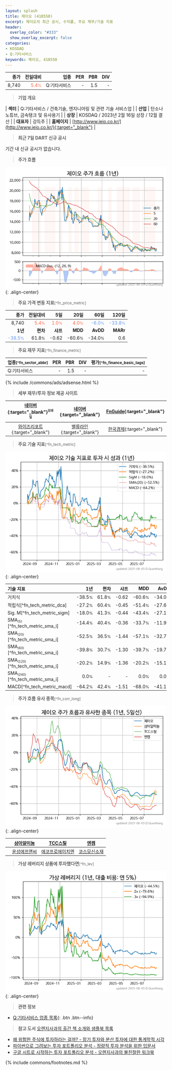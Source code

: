 ```yaml
---
layout: splash
title: 제이오 (418550)
excerpt: 제이오의 최근 공시, 수익률, 주요 재무/기술 지표
header:
  overlay_color: "#333"
  show_overlay_excerpt: false
categories:
- KOSDAQ
- Q:기타서비스
keywords: 제이오, 418550
---
```


| **종가** | **전일대비** | **업종** | **PER** | **PBR** | **DIV** |
| -------: | -----------: | -------: | ------: | ------: | ------: |
| 8,740 | <span style="color: tomato">5.4<small>%</small></span> | Q:기타서비스 | - | 1.5 | - |

<!-- more -->


> **기업 개요**<a id="company"></a>

| <span style="white-space:nowrap;">**섹터**</span> | Q:기타서비스 / 건축기술, 엔지니어링 및 관련 기술 서비스업 |
| <span style="white-space:nowrap;">**산업**</span> | 탄소나노튜브, 금속탱크 및 유사용기 |
| <span style="white-space:nowrap;">**상장**</span> | KOSDAQ / 2023년 2월 16일 상장 / 12월 결산 |
| <span style="white-space:nowrap;">**대표자**</span> | 강득주 |
| <span style="white-space:nowrap;">**홈페이지**</span> | [http://www.jeio.co.kr/](http://www.jeio.co.kr/){:target="_blank"} |


> **최근 7일 DART 신규 공시**<a id="dart"></a>

기간 내 신규 공시가 없습니다.


> **주가 흐름**<a id="price"></a>

![418550](/stock/images/418550.png){: .align-center}


> **주요 가격 변동 지표**<small>[^fn_price_metric]</small>

| **종가** | **전일대비** | **5일** | **20일** | **60일** | **120일** |
| -------: | -----------: | ------: | -------: | -------: | --------: |
| 8,740 | <span style="color: tomato">5.4<small>%</small></span> | <span style="color: tomato">1.0<small>%</small></span> | <span style="color: tomato">4.0<small>%</small></span> | <span style="color: cornflowerblue">-6.0<small>%</small></span> | <span style="color: cornflowerblue">-33.8<small>%</small></span> |
| **1년** | **편차** | **샤프** | **MDD** | **AvDD** | **MARr** |
| <span style="color: cornflowerblue">-38.5<small>%</small></span> | 61.8<small>%</small> | -0.62 | -60.6<small>%</small> | -34.0<small>%</small> | 0.6 |


> **주요 재무 지표**<small>[^fn_finance_metric]</small>

| **업종**<small>[^fn_sector_abbr]</small> | **PER** | **PBR** | **DIV** | **평가**<small>[^fn_finance_basic_tags]</small> |
| :--------------------------------------- | ------: | ------: | ------: | ----------------------------------------------: |
| Q:기타서비스 | - | 1.5 | - | - |



{% include /commons/ads/adsense.html %}

> **세부 재무/투자 정보 제공 사이트**

| [네이버](https://m.stock.naver.com/domestic/stock/418550/finance/summary){:target="_blank"}<sup><small>모바일</small></sup> | [네이버](https://finance.naver.com/item/coinfo.naver?code=418550){:target="_blank"} | [FnGuide](https://comp.fnguide.com/SVO2/ASP/SVD_Invest.asp?gicode=A418550&MenuYn=Y){:target="_blank"} |
| :---: | :---: | :---: |
| [와이즈리포트](https://comp.wisereport.co.kr/company/c1040001.aspx?cmp_cd=418550){:target="_blank"} | [밸류라인](https://www.valueline.co.kr/finance/summary/418550){:target="_blank"} | [한국경제](https://markets.hankyung.com/stock/418550/financial-summary){:target="_blank"} |


> **주요 기술 지표**<small>[^fn_tech_metric]</small>


![418550](/stock/images/418550_tech.png){: .align-center}

| **기술 지표** | **1년** | **편차** | **샤프** | **MDD** | **AvDD** |
| :------------ | ------: | -----------: | -------: | ------: | -------: |
| 거치식 | -38.5<small>%</small> | 61.8<small>%</small> | -0.62 | -60.6<small>%</small> | -34.0<small>%</small> |
| 적립식[^fn_tech_metric_dca] | -27.2<small>%</small> | 60.4<small>%</small> | -0.45 | -51.4<small>%</small> | -27.6<small>%</small> |
| Sig. M[^fn_tech_metric_sigm] | -18.0<small>%</small> | 41.3<small>%</small> | -0.44 | -43.4<small>%</small> | -27.1<small>%</small> |
| SMA<small><sub>(5)</sub></small>[^fn_tech_metric_sma_i] | -14.4<small>%</small> | 40.4<small>%</small> | -0.36 | -33.7<small>%</small> | -11.9<small>%</small> |
| SMA<small><sub>(20)</sub></small>[^fn_tech_metric_sma_i] | -52.5<small>%</small> | 36.5<small>%</small> | -1.44 | -57.1<small>%</small> | -32.7<small>%</small> |
| SMA<small><sub>(60)</sub></small>[^fn_tech_metric_sma_i] | -39.8<small>%</small> | 30.7<small>%</small> | -1.30 | -39.7<small>%</small> | -19.7<small>%</small> |
| SMA<small><sub>(120)</sub></small>[^fn_tech_metric_sma_i] | -20.2<small>%</small> | 14.9<small>%</small> | -1.36 | -20.2<small>%</small> | -15.1<small>%</small> |
| SMA<small><sub>(240)</sub></small>[^fn_tech_metric_sma_i] | 0.0<small>%</small> | - | - | 0.0<small>%</small> | 0.0<small>%</small> |
| MACD[^fn_tech_metric_macd] | -64.2<small>%</small> | 42.4<small>%</small> | -1.51 | -68.0<small>%</small> | -41.1<small>%</small> |


> **주가 흐름 유사 종목**<a id="corr"></a><small>[^fn_corr_long]</small>

![418550](/stock/images/418550_corr.png){: .align-center}

|       | [삼아알미늄](/006110/) | [TCC스틸](/002710/) | [엔켐](/348370/) |
| :---: | :------------------------------------: | :------------------------------------: | :------------------------------------: |
|       | [윤성에프앤씨](/372170/) | [에코프로에이치엔](/383310/) | [코스모신소재](/005070/) |


> **가상 레버리지 상품에 투자했다면**<a id="2x"></a><small>[^fn_lev]</small>

![418550](/stock/images/418550_2x.png){: .align-center}


> **관련 정보**

- [Q:기타서비스 업종 목록](/stats/sector/kosdaq_업종_기타서비스_종목/){: .btn .btn--info}

> **참고 도서** [오렌지사과의 출간 책 소개와 샘플북 목록](https://kongdori.tistory.com/691)

- [왜 위험한 주식에 투자하라는 걸까? - 장기 투자와 분산 투자에 대한 통계학적 시각](https://kongdori.tistory.com/421)
- [파이썬으로 그려보는 투자 포트폴리오 분석  - 정량적 투자 분석을 위한 입문서](https://kongdori.tistory.com/643)
- [구글 시트로 시작하는 투자 포트폴리오 분석 - 오렌지사과의 불친절한 워크북](https://kongdori.tistory.com/449)


{% include commons/footnotes.md %}